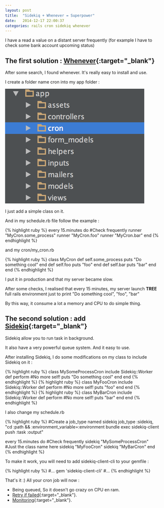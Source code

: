 ```yaml
---
layout: post
title:  "Sidekiq + Whenever = Superpower"
date:   2014-12-17 22:00:37
categories: rails cron sidekiq whenever
---
```



I have a read a value on a distant server frequently (for example I have to check some bank account upcoming status)


## The first solution : [Whenever](https://github.com/javan/whenever){:target="_blank"}
After some search, I found whenever. It's really easy to install and use.

I create a folder name cron into my app folder :

![sidekiq cron folder](/public/sidekiq-cron-folder.png "Sidekiq cron folder")

I just add a simple class on it.

And in my schedule.rb file follow the example :

{% highlight ruby %}
every 15.minutes do #Check frequently
  runner "MyCron.some_process"
  runner "MyCron.foo"
  runner "MyCron.bar"
end
{% endhighlight %}

and my cron/my_cron.rb

{% highlight ruby %}
class MyCron
    def self.some_process
        puts "Do something cool"
    end
    def self.foo
        puts "foo"
    end
    def self.bar
        puts "bar"
    end
end
{% endhighlight %}

I put it in production and that my server became slow.

After some checks, I realised that every 15 minutes, my server launch **TREE** full rails environment just to print "Do something cool", "foo", "bar"

By this way, it consume a lot a memory and CPU to do simple thing.

## The second solution : add [Sidekiq](http://sidekiq.org/){:target="_blank"}

Sidekiq allow you to run task in background.

It also have a very powerful queue system. And it easy to use.

After installing Sidekiq, I do some modifications on my class to include Sidekiq on it :

{% highlight ruby %}
class MySomeProcessCron
    include Sidekiq::Worker
    def perform #No more self!
        puts "Do something cool"
    end
end
{% endhighlight %}
{% highlight ruby %}
class MyFooCron
    include Sidekiq::Worker
    def perform #No more self!
        puts "foo"
    end
end
{% endhighlight %}
{% highlight ruby %}
class MyBarCron
    include Sidekiq::Worker
    def perform #No more self!
        puts "bar"
    end
end
{% endhighlight %}

I also change my schedule.rb

{% highlight ruby %}
#Create a job_type named sidekiq
job_type :sidekiq, "cd :path && :environment_variable=:environment bundle exec sidekiq-client push :task :output"

every 15.minutes do #Check frequently
  sidekiq "MySomeProcessCron" #Just the class name here
  sidekiq "MyFooCron"
  sidekiq "MyBarCron"
end
{% endhighlight %}

To make it work, you will need to add sidekiq-client-cli to your gemfile :

{% highlight ruby %}
#...
gem 'sidekiq-client-cli'
#...
{% endhighlight %}

That's it :)
All your cron job will now :

- Being queued, So it doesn't go crazy on CPU en ram.
- [Retry if failed](https://github.com/mperham/sidekiq/wiki/Error-Handling){:target="_blank"}.
- [Monitoring](https://github.com/mperham/sidekiq/wiki/Monitoring){:target="_blank"}.